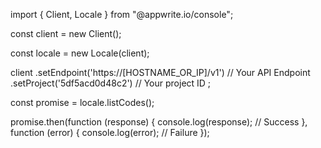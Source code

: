 import { Client, Locale } from "@appwrite.io/console";

const client = new Client();

const locale = new Locale(client);

client
    .setEndpoint('https://[HOSTNAME_OR_IP]/v1') // Your API Endpoint
    .setProject('5df5acd0d48c2') // Your project ID
;

const promise = locale.listCodes();

promise.then(function (response) {
    console.log(response); // Success
}, function (error) {
    console.log(error); // Failure
});